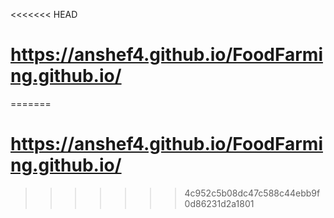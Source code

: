 <<<<<<< HEAD
# https://anshef4.github.io/FoodFarming.github.io/
=======
# https://anshef4.github.io/FoodFarming.github.io/
>>>>>>> 4c952c5b08dc47c588c44ebb9f0d86231d2a1801
